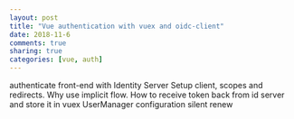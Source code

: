 ```yaml
---
layout: post
title: "Vue authentication with vuex and oidc-client"
date: 2018-11-6
comments: true
sharing: true
categories: [vue, auth]
---
```


authenticate front-end with Identity Server
Setup client, scopes and redirects. Why use implicit flow.
How to receive token back from id server and store it in vuex
UserManager configuration
silent renew